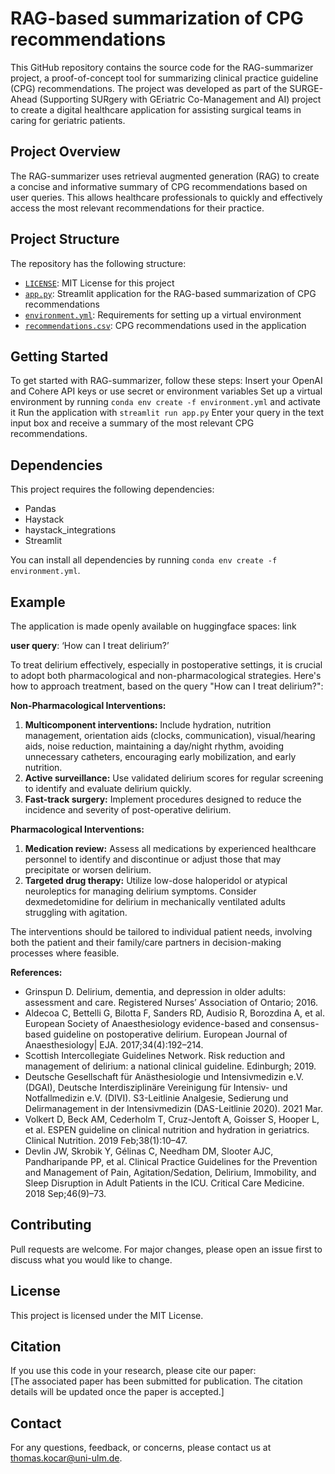 # RAG-based summarization of CPG recommendations
This GitHub repository contains the source code for the RAG-summarizer project, a proof-of-concept tool for summarizing clinical practice guideline (CPG) recommendations. The project was developed as part of the SURGE-Ahead (Supporting SURgery with GEriatric Co-Management and AI) project to create a digital healthcare application for assisting surgical teams in caring for geriatric patients.

## Project Overview
The RAG-summarizer uses retrieval augmented generation (RAG) to create a concise and informative summary of CPG recommendations based on user queries. This allows healthcare professionals to quickly and effectively access the most relevant recommendations for their practice.

## Project Structure
The repository has the following structure:
- [`LICENSE`](./LICENSE): MIT License for this project
- [`app.py`](./app.py): Streamlit application for the RAG-based summarization of CPG recommendations
- [`environment.yml`](./environment.yml): Requirements for setting up a virtual environment
- [`recommendations.csv`](./recommendations.csv): CPG recommendations used in the application

## Getting Started
To get started with RAG-summarizer, follow these steps:
Insert your OpenAI and Cohere API keys or use secret or environment variables 
Set up a virtual environment by running `conda env create -f environment.yml` and activate it
Run the application with `streamlit run app.py`
Enter your query in the text input box and receive a summary of the most relevant CPG recommendations.

## Dependencies
This project requires the following dependencies:
- Pandas
- Haystack
- haystack_integrations
- Streamlit

You can install all dependencies by running `conda env create -f environment.yml`.

## Example
The application is made openly available on huggingface spaces: link

**user query**: ‘How can I treat delirium?’

To treat delirium effectively, especially in postoperative settings, it is crucial to adopt both pharmacological and non-pharmacological strategies. Here's how to approach treatment, based on the query "How can I treat delirium?":

**Non-Pharmacological Interventions:**
1. **Multicomponent interventions:** Include hydration, nutrition management, orientation aids (clocks, communication), visual/hearing aids, noise reduction, maintaining a day/night rhythm, avoiding unnecessary catheters, encouraging early mobilization, and early nutrition.
2. **Active surveillance:** Use validated delirium scores for regular screening to identify and evaluate delirium quickly.
3. **Fast-track surgery:** Implement procedures designed to reduce the incidence and severity of post-operative delirium.

**Pharmacological Interventions:**
1. **Medication review:** Assess all medications by experienced healthcare personnel to identify and discontinue or adjust those that may precipitate or worsen delirium.
2. **Targeted drug therapy:** Utilize low-dose haloperidol or atypical neuroleptics for managing delirium symptoms. Consider dexmedetomidine for delirium in mechanically ventilated adults struggling with agitation.

The interventions should be tailored to individual patient needs, involving both the patient and their family/care partners in decision-making processes where feasible.

**References:**
- Grinspun D. Delirium, dementia, and depression in older adults: assessment and care. Registered Nurses’ Association of Ontario; 2016.
- Aldecoa C, Bettelli G, Bilotta F, Sanders RD, Audisio R, Borozdina A, et al. European Society of Anaesthesiology evidence-based and consensus-based guideline on postoperative delirium. European Journal of Anaesthesiology| EJA. 2017;34(4):192–214.
- Scottish Intercollegiate Guidelines Network. Risk reduction and management of delirium: a national clinical guideline. Edinburgh; 2019.
- Deutsche Gesellschaft für Anästhesiologie und Intensivmedizin e.V. (DGAI), Deutsche Interdisziplinäre Vereinigung für Intensiv- und Notfallmedizin e.V. (DIVI). S3-Leitlinie Analgesie, Sedierung und Delirmanagement in der Intensivmedizin (DAS-Leitlinie 2020). 2021 Mar.
- Volkert D, Beck AM, Cederholm T, Cruz-Jentoft A, Goisser S, Hooper L, et al. ESPEN guideline on clinical nutrition and hydration in geriatrics. Clinical Nutrition. 2019 Feb;38(1):10–47.
- Devlin JW, Skrobik Y, Gélinas C, Needham DM, Slooter AJC, Pandharipande PP, et al. Clinical Practice Guidelines for the Prevention and Management of Pain, Agitation/Sedation, Delirium, Immobility, and Sleep Disruption in Adult Patients in the ICU. Critical Care Medicine. 2018 Sep;46(9)–73.

## Contributing
Pull requests are welcome. For major changes, please open an issue first to discuss what you would like to change.

## License
This project is licensed under the MIT License.

## Citation
If you use this code in your research, please cite our paper: \
[The associated paper has been submitted for publication. The citation details will be updated once the paper is accepted.]

## Contact
For any questions, feedback, or concerns, please contact us at thomas.kocar@uni-ulm.de.
